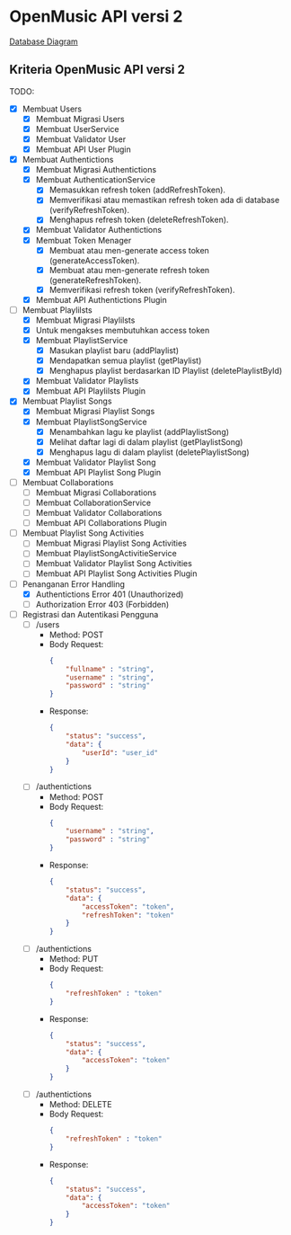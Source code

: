 # OpenMusic API versi 2

[Database Diagram](https://dbdiagram.io/d/63a2bfa999cb1f3b55a2b29e)

## Kriteria OpenMusic API versi 2
TODO:  
- [x] Membuat Users
    - [x] Membuat Migrasi Users
    - [x] Membuat UserService
    - [x] Membuat Validator User
    - [x] Membuat API User Plugin
- [x] Membuat Authentictions
    - [x] Membuat Migrasi Authentictions
    - [x] Membuat AuthenticationService
        - [x] Memasukkan refresh token (addRefreshToken).
        - [x] Memverifikasi atau memastikan refresh token ada di database (verifyRefreshToken).
        - [x] Menghapus refresh token (deleteRefreshToken).
    - [x] Membuat Validator Authentictions
    - [x] Membuat Token Menager
        - [x] Membuat atau men-generate access token (generateAccessToken).
        - [x] Membuat atau men-generate refresh token (generateRefreshToken).
        - [x] Memverifikasi refresh token (verifyRefreshToken).
    - [x] Membuat API Authentictions Plugin
- [ ] Membuat Playlilsts
    - [x] Membuat Migrasi Playlilsts
    - [x] Untuk mengakses membutuhkan access token
    - [x] Membuat PlaylistService
        - [x] Masukan playlist baru (addPlaylist)
        - [x] Mendapatkan semua playlist (getPlaylist)
        - [x] Menghapus playlist berdasarkan ID Playlist (deletePlaylistById)
    - [x] Membuat Validator Playlists
    - [x] Membuat API Playlilsts Plugin
- [x] Membuat Playlist Songs
    - [x] Membuat Migrasi Playlist Songs
    - [x] Membuat PlaylistSongService
        - [x] Menambahkan lagu ke playlist (addPlaylistSong)
        - [x] Melihat daftar lagi di dalam playlist (getPlaylistSong)
        - [x] Menghapus lagu di dalam playlist (deletePlaylistSong)
    - [x] Membuat Validator Playlist Song
    - [x] Membuat API Playlist Song Plugin
- [ ] Membuat Collaborations
    - [ ] Membuat Migrasi Collaborations
    - [ ] Membuat CollaborationService
    - [ ] Membuat Validator Collaborations
    - [ ] Membuat API Collaborations Plugin
- [ ] Membuat Playlist Song Activities
    - [ ] Membuat Migrasi Playlist Song Activities
    - [ ] Membuat PlaylistSongActivitieService
    - [ ] Membuat Validator Playlist Song Activities
    - [ ] Membuat API Playlist Song Activities Plugin
- [ ] Penanganan Error Handling
    - [x] Authentictions Error 401 (Unauthorized)
    - [ ] Authorization Error 403 (Forbidden)

- [ ] Registrasi dan Autentikasi Pengguna
    - [ ] /users
        - Method: POST
        - Body Request:
            ```json
            {
                "fullname" : "string",
                "username" : "string",
                "password" : "string"
            }
            ```
        - Response: 
            ```json
            {
                "status": "success",
                "data": {
                    "userId": "user_id"
                }
            }
            ```
    - [ ] /authentictions
        - Method: POST
        - Body Request:
            ```json
            {
                "username" : "string",
                "password" : "string"
            }
            ```
        - Response: 
            ```json
            {
                "status": "success",
                "data": {
                    "accessToken": "token",
                    "refreshToken": "token"
                }
            }
            ```
    - [ ] /authentictions
        - Method: PUT
        - Body Request:
            ```json
            {
                "refreshToken" : "token"
            }
            ```
        - Response: 
            ```json
            {
                "status": "success",
                "data": {
                    "accessToken": "token"
                }
            }
            ```
    - [ ] /authentictions
        - Method: DELETE
        - Body Request:
            ```json
            {
                "refreshToken" : "token"
            }
            ```
        - Response: 
            ```json
            {
                "status": "success",
                "data": {
                    "accessToken": "token"
                }
            }
            ```